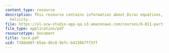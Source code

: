 ```yaml
---
content_type: resource
description: This resource contains information about Dirac equations, chirality,
  helicity.
file: https://ol-ocw-studio-app-qa.s3.amazonaws.com/courses/8-811-particle-physics-ii-fall-2005/f38de00fb5aedbc89efcb4130b7ff3ff_lec4.pdf
file_type: application/pdf
resourcetype: Document
title: lec4.pdf
uid: f38de00f-b5ae-dbc8-9efc-b4130b7ff3ff
---
```

